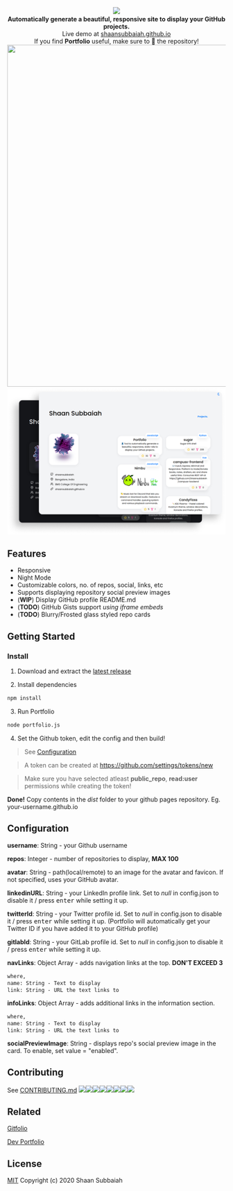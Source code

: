 <div align="center">
    <img src="./artwork/logo.png">
    <br>
    <strong> Automatically generate a beautiful, responsive site to display your GitHub projects. </strong>
    <br>
    Live demo at <a href="https://shaansubbaiah.github.io">shaansubbaiah.github.io</a>
    <br>
    If you find <strong>Portfolio</strong> useful, make sure to 🌟 the repository!
    <br>
    <img src="./artwork/mobile-screenshot.png" width="693" height="789">
    <br>
    <img src="./artwork/desktop-screenshot.png">
</div>

## Features
- Responsive
- Night Mode
- Customizable colors, no. of repos, social, links, etc
- Supports displaying repository social preview images
- (**WIP**) Display GitHub profile README.md
- (**TODO**) GitHub Gists support _using iframe embeds_
- (**TODO**) Blurry/Frosted glass styled repo cards

## Getting Started

### Install

1. Download and extract the [latest release](https://github.com/shaansubbaiah/Portfolio/releases)

2. Install dependencies

```bash
npm install
```

3. Run Portfolio

```bash
node portfolio.js
```

4. Set the Github token, edit the config and then build!

> See [Configuration](#configuration)

> A token can be created at https://github.com/settings/tokens/new

> Make sure you have selected atleast **public_repo**, **read:user** permissions while creating the token!

**Done!** Copy contents in the _dist_ folder to your github pages repository.
Eg. your-username.github.io

## Configuration

**username**: String - your Github username

**repos**: Integer - number of repositories to display, **MAX 100**

**avatar**: String - path(local/remote) to an image for the avatar and favicon. If not specified, uses your GitHub avatar.

**linkedinURL**: String - your LinkedIn profile link. Set to _null_ in config.json to disable it / press <kbd>enter</kbd> while setting it up.

**twitterId**: String - your Twitter profile id. Set to _null_ in config.json to disable it / press <kbd>enter</kbd> while setting it up. (Portfolio will automatically get your Twitter ID if you have added it to your GitHub profile)

**gitlabId**: String - your GitLab profile id. Set to _null_ in config.json to disable it / press <kbd>enter</kbd> while setting it up.

**navLinks**: Object Array - adds navigation links at the top. **DON'T EXCEED 3**

    where,
    name: String - Text to display
    link: String - URL the text links to

**infoLinks**: Object Array - adds additional links in the information section.

    where,
    name: String - Text to display
    link: String - URL the text links to

**socialPreviewImage**: String - displays repo's social preview image in the card. To enable, set value = "enabled".

## Contributing

See [CONTRIBUTING.md](CONTRIBUTING.md)
[![](https://sourcerer.io/fame/shaansubbaiah/shaansubbaiah/Portfolio/images/0)](https://sourcerer.io/fame/shaansubbaiah/shaansubbaiah/Portfolio/links/0)[![](https://sourcerer.io/fame/shaansubbaiah/shaansubbaiah/Portfolio/images/1)](https://sourcerer.io/fame/shaansubbaiah/shaansubbaiah/Portfolio/links/1)[![](https://sourcerer.io/fame/shaansubbaiah/shaansubbaiah/Portfolio/images/2)](https://sourcerer.io/fame/shaansubbaiah/shaansubbaiah/Portfolio/links/2)[![](https://sourcerer.io/fame/shaansubbaiah/shaansubbaiah/Portfolio/images/3)](https://sourcerer.io/fame/shaansubbaiah/shaansubbaiah/Portfolio/links/3)[![](https://sourcerer.io/fame/shaansubbaiah/shaansubbaiah/Portfolio/images/4)](https://sourcerer.io/fame/shaansubbaiah/shaansubbaiah/Portfolio/links/4)[![](https://sourcerer.io/fame/shaansubbaiah/shaansubbaiah/Portfolio/images/5)](https://sourcerer.io/fame/shaansubbaiah/shaansubbaiah/Portfolio/links/5)[![](https://sourcerer.io/fame/shaansubbaiah/shaansubbaiah/Portfolio/images/6)](https://sourcerer.io/fame/shaansubbaiah/shaansubbaiah/Portfolio/links/6)[![](https://sourcerer.io/fame/shaansubbaiah/shaansubbaiah/Portfolio/images/7)](https://sourcerer.io/fame/shaansubbaiah/shaansubbaiah/Portfolio/links/7)

## Related

[Gitfolio](https://github.com/imfunniee/gitfolio)

[Dev Portfolio](https://github.com/RyanFitzgerald/devportfolio)

## License

[MIT](LICENSE) Copyright (c) 2020 Shaan Subbaiah
